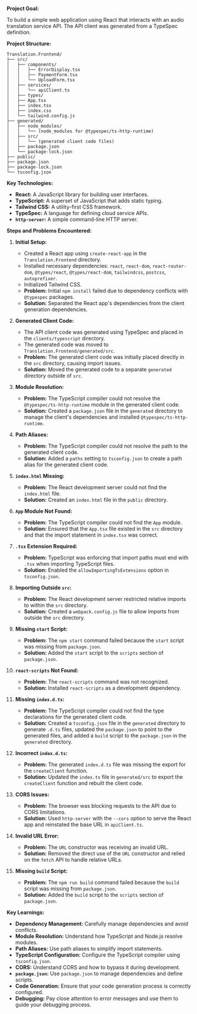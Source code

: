 **Project Goal:**

To build a simple web application using React that interacts with an audio translation service API. The API client was generated from a TypeSpec definition.

**Project Structure:**

```
Translation.Frontend/
├── src/
│   ├── components/
│   │   ├── ErrorDisplay.tsx
│   │   ├── PaymentForm.tsx
│   │   └── UploadForm.tsx
│   ├── services/
│   │   └── apiClient.ts
│   ├── types/
│   ├── App.tsx
│   ├── index.tsx
│   ├── index.css
│   └── tailwind.config.js
├── generated/
│   ├── node_modules/
│   │   └── (node_modules for @typespec/ts-http-runtime)
│   ├── src/
│   │   └── (generated client code files)
│   ├── package.json
│   └── package-lock.json
├── public/
├── package.json
├── package-lock.json
└── tsconfig.json
```

**Key Technologies:**

*   **React:** A JavaScript library for building user interfaces.
*   **TypeScript:** A superset of JavaScript that adds static typing.
*   **Tailwind CSS:** A utility-first CSS framework.
*   **TypeSpec:** A language for defining cloud service APIs.
*   **`http-server`:** A simple command-line HTTP server.

**Steps and Problems Encountered:**

1.  **Initial Setup:**
    *   Created a React app using `create-react-app` in the `Translation.Frontend` directory.
    *   Installed necessary dependencies: `react`, `react-dom`, `react-router-dom`, `@types/react`, `@types/react-dom`, `tailwindcss`, `postcss`, `autoprefixer`.
    *   Initialized Tailwind CSS.
    *   **Problem:** Initial `npm install` failed due to dependency conflicts with `@typespec` packages.
    *   **Solution:** Separated the React app's dependencies from the client generation dependencies.

2.  **Generated Client Code:**
    *   The API client code was generated using TypeSpec and placed in the `clients/typescript` directory.
    *   The generated code was moved to `Translation.Frontend/generated/src`.
    *   **Problem:** The generated client code was initially placed directly in the `src` directory, causing import issues.
    *   **Solution:** Moved the generated code to a separate `generated` directory outside of `src`.

3.  **Module Resolution:**
    *   **Problem:** The TypeScript compiler could not resolve the `@typespec/ts-http-runtime` module in the generated client code.
    *   **Solution:** Created a `package.json` file in the `generated` directory to manage the client's dependencies and installed `@typespec/ts-http-runtime`.

4.  **Path Aliases:**
    *   **Problem:** The TypeScript compiler could not resolve the path to the generated client code.
    *   **Solution:** Added a `paths` setting to `tsconfig.json` to create a path alias for the generated client code.

5.  **`index.html` Missing:**
    *   **Problem:** The React development server could not find the `index.html` file.
    *   **Solution:** Created an `index.html` file in the `public` directory.

6.  **`App` Module Not Found:**
    *   **Problem:** The TypeScript compiler could not find the `App` module.
    *   **Solution:** Ensured that the `App.tsx` file existed in the `src` directory and that the import statement in `index.tsx` was correct.

7.  **`.tsx` Extension Required:**
    *   **Problem:** TypeScript was enforcing that import paths must end with `.tsx` when importing TypeScript files.
    *   **Solution:** Enabled the `allowImportingTsExtensions` option in `tsconfig.json`.

8.  **Importing Outside `src`:**
    *   **Problem:** The React development server restricted relative imports to within the `src` directory.
    *   **Solution:** Created a `webpack.config.js` file to allow imports from outside the `src` directory.

9.  **Missing `start` Script:**
    *   **Problem:** The `npm start` command failed because the `start` script was missing from `package.json`.
    *   **Solution:** Added the `start` script to the `scripts` section of `package.json`.

10. **`react-scripts` Not Found:**
    *   **Problem:** The `react-scripts` command was not recognized.
    *   **Solution:** Installed `react-scripts` as a development dependency.

11. **Missing `index.d.ts`:**
    *   **Problem:** The TypeScript compiler could not find the type declarations for the generated client code.
    *   **Solution:** Created a `tsconfig.json` file in the `generated` directory to generate `.d.ts` files, updated the `package.json` to point to the generated files, and added a `build` script to the `package.json` in the `generated` directory.

12. **Incorrect `index.d.ts`:**
    *   **Problem:** The generated `index.d.ts` file was missing the export for the `createClient` function.
    *   **Solution:** Updated the `index.ts` file in `generated/src` to export the `createClient` function and rebuilt the client code.

13. **CORS Issues:**
    *   **Problem:** The browser was blocking requests to the API due to CORS limitations.
    *   **Solution:** Used `http-server` with the `--cors` option to serve the React app and reinstated the base URL in `apiClient.ts`.

14. **Invalid URL Error:**
    *   **Problem:** The `URL` constructor was receiving an invalid URL.
    *   **Solution:** Removed the direct use of the `URL` constructor and relied on the `fetch` API to handle relative URLs.

15. **Missing `build` Script:**
    *   **Problem:** The `npm run build` command failed because the `build` script was missing from `package.json`.
    *   **Solution:** Added the `build` script to the `scripts` section of `package.json`.

**Key Learnings:**

*   **Dependency Management:** Carefully manage dependencies and avoid conflicts.
*   **Module Resolution:** Understand how TypeScript and Node.js resolve modules.
*   **Path Aliases:** Use path aliases to simplify import statements.
*   **TypeScript Configuration:** Configure the TypeScript compiler using `tsconfig.json`.
*   **CORS:** Understand CORS and how to bypass it during development.
*   **`package.json`:** Use `package.json` to manage dependencies and define scripts.
*   **Code Generation:** Ensure that your code generation process is correctly configured.
*   **Debugging:** Pay close attention to error messages and use them to guide your debugging process.

